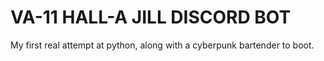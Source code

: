 # VA-11 HALL-A JILL DISCORD BOT

My first real attempt at python, along with a cyberpunk bartender to boot.
